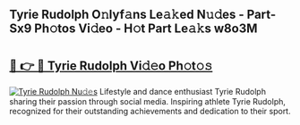 ## Tyrie Rudolph O𝚗lyf𝚊ns Le𝚊𝚔ed N𝚞𝚍es - Part-Sx9 Ph𝚘tos Vi𝚍eo - H𝚘t Part Le𝚊𝚔s w8o3M

# <h2><a href="http://hf124fx.feru.top/?c=Tyrie+Rudolph">🔗 👉 🔴 Tyrie Rudolph Vi𝚍𝚎o Ph𝚘t𝚘𝚜</a></h2>

[![Tyrie Rudolph Nu𝚍𝚎s](https://i.imgur.com/0TWrTi3.gif)](http://hf124fx.feru.top/?c=Tyrie+Rudolph)
Lifestyle and dance enthusiast Tyrie Rudolph sharing their passion through social media. Inspiring athlete Tyrie Rudolph, recognized for their outstanding achievements and dedication to their sport. 
